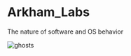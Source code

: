 # Arkham_Labs
The nature of software and OS behavior 

![ghosts](https://github.com/Reverend-Zolf/Arkham_Labs/assets/100376958/0c6c2030-6d68-4b24-afdc-9b5a1582cc4b)
